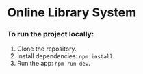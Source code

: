 # Online Library System

### To run the project locally:
1. Clone the repository.
2. Install dependencies: `npm install`.
3. Run the app: `npm run dev`.

